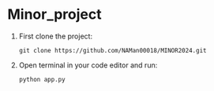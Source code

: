 # Minor_project

1) First clone the project:
   ```
   git clone https://github.com/NAMan00018/MINOR2024.git
   ```
2) Open terminal in your code editor and run:
   ```
   python app.py
   ```



